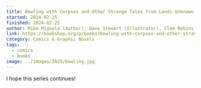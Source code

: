 ```yaml
---
title: Bowling with Corpses and Other Strange Tales from Lands Unknown
started: 2024-02-25
finished: 2024-02-25
author: Mike Mignola (Author), Dave Stewart (Illustrator), Clem Robins (Illustrator)
link: https://bookshop.org/p/books/bowling-with-corpses-and-other-strange-tales-from-lands-unknown-mike-mignola/21365349?ean=9781506745886&next=t&next=t
category: Comics & Graphic Novels
tags:
  - comics
  - books
image: ../images/2025/bowling.jpg
---
```

I hope this series continues!